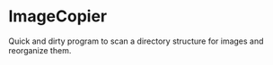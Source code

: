 # ImageCopier
Quick and dirty program to scan a directory structure for images and reorganize them.
